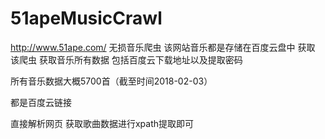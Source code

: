 # 51apeMusicCrawl
http://www.51ape.com/ 无损音乐爬虫 该网站音乐都是存储在百度云盘中 获取 该爬虫 获取音乐所有数据 包括百度云下载地址以及提取密码


所有音乐数据大概5700首（截至时间2018-02-03）

都是百度云链接  

直接解析网页 获取歌曲数据进行xpath提取即可

